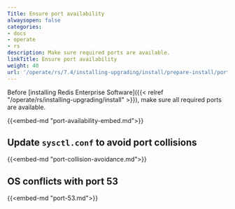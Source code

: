 ```yaml
---
Title: Ensure port availability
alwaysopen: false
categories:
- docs
- operate
- rs
description: Make sure required ports are available.
linkTitle: Ensure port availability
weight: 40
url: '/operate/rs/7.4/installing-upgrading/install/prepare-install/port-availability/'
---
```


Before [installing Redis Enterprise Software]({{< relref "/operate/rs/installing-upgrading/install" >}}), make sure all required ports are available.

{{<embed-md "port-availability-embed.md">}}

## Update `sysctl.conf` to avoid port collisions

{{<embed-md "port-collision-avoidance.md">}}

## OS conflicts with port 53

{{<embed-md "port-53.md">}}
